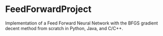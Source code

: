 # FeedForwardProject
Implementation of a Feed Forward Neural Network with the BFGS gradient decent method from scratch in Python, Java, and C/C++.
